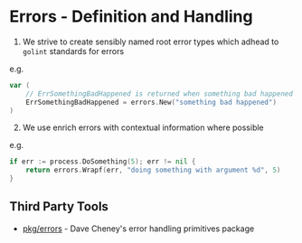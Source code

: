 Errors - Definition and Handling
================================

1. We strive to create sensibly named root error types which adhead to `golint` standards for errors

e.g.

```go
var (
    // ErrSomethingBadHappened is returned when something bad happened
    ErrSomethingBadHappened = errors.New("something bad happened")
)
```

2. We use enrich errors with contextual information where possible

e.g.

```go
if err := process.DoSomething(5); err != nil {
    return errors.Wrapf(err, "doing something with argument %d", 5)
}
```

## Third Party Tools

- [pkg/errors](github.com/pkg/errors) - Dave Cheney's error handling primitives package
